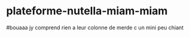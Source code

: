 # plateforme-nutella-miam-miam

#bouaaa jy comprend rien a leur colonne de merde c un mini peu chiant 
